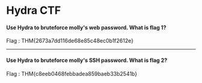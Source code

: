 # Hydra CTF

 
#### Use Hydra to bruteforce molly's web password. What is flag 1?
Flag : THM{2673a7dd116de68e85c48ec0b1f2612e}

---
#### Use Hydra to bruteforce molly's SSH password. What is flag 2?
Flag : THM{c8eeb0468febbadea859baeb33b2541b}